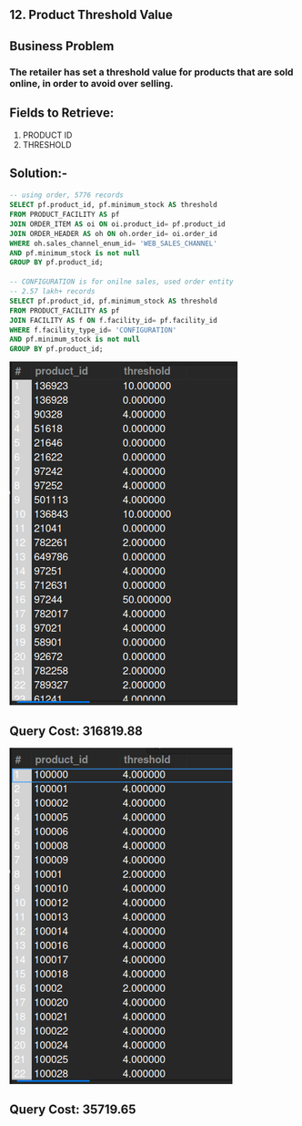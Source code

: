 ## 12. Product Threshold Value

## Business Problem 
### The retailer has set a threshold value for products that are sold online, in order to avoid over selling.

## Fields to Retrieve:
1. PRODUCT ID
2. THRESHOLD

## Solution:-
```sql
-- using order, 5776 records 
SELECT pf.product_id, pf.minimum_stock AS threshold
FROM PRODUCT_FACILITY AS pf
JOIN ORDER_ITEM AS oi ON oi.product_id= pf.product_id
JOIN ORDER_HEADER AS oh ON oh.order_id= oi.order_id
WHERE oh.sales_channel_enum_id= 'WEB_SALES_CHANNEL'
AND pf.minimum_stock is not null
GROUP BY pf.product_id;

-- CONFIGURATION is for onilne sales, used order entity
-- 2.57 lakh+ records
SELECT pf.product_id, pf.minimum_stock AS threshold
FROM PRODUCT_FACILITY AS pf
JOIN FACILITY AS f ON f.facility_id= pf.facility_id
WHERE f.facility_type_id= 'CONFIGURATION'
AND pf.minimum_stock is not null
GROUP BY pf.product_id;

```
![alt text](image-1.png)

## Query Cost: 316819.88

![alt text](image.png)

## Query Cost: 35719.65